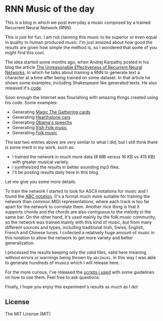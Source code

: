 # RNN Music of the day

This is a blog in which we post everyday a music composed by a trained Recurrent Neural Network (RNN).

This is just for fun. I am not claiming this music to be superior or even equal in
quality to human produced music. I'm just amazed about how good the results are
given how simple the method is, so I wondered that some of you might find this cool.

The idea started some months ago, when Andrej Karpathy posted in his blog the
article [The Unreasonable Effectiveness of Recurrent Neural Networks](http://karpathy.github.io/2015/05/21/rnn-effectiveness/),
in which he talks about training a RNN to generate text a character at a time after being
trained on some dataset. In that article he shows some examples, including Shakespeare
like generated texts. He also released it's [code](https://github.com/karpathy/char-rnn).

Soon enough the Internet was flourishing with amazing things created using his code.
Some examples:

- Generating [Magic The Gathering cards](http://motherboard.vice.com/read/the-ai-that-learned-magic-the-gathering)
- Generating [Hearthstone cars](http://blizzardwatch.com/2015/07/15/neural-net-generates-hearthstone-cards-hilarity-results/)
- Generating [Obama's speechs](https://medium.com/@samim/obama-rnn-machine-generated-political-speeches-c8abd18a2ea0)
- Generating [Irish Folk music](https://www.reddit.com/r/MachineLearning/comments/36zi75/i_used_andrej_karpathys_charrnn_to_compose_irish/)
- Generating [Folk music](https://highnoongmt.wordpress.com/2015/05/22/lisls-stis-recurrent-neural-networks-for-folk-music-generation/)

The last two entries above are very similar to what I did, but I still think there is some merit
in my work, such as:

- I trained the network in much more data (8 MB versus 16 KB vs 415 KB) with greater musical variety.
- I synthesized the results in better sounding mp3 files.
- I'll be posting results daily here in this blog.

Let me give you some more details.

To train the network I started to look for ASCII notations for music and I found the
[ABC notation](http://abcnotation.com/). It's a format much more suitable for training
the network than common MIDI representations, where each track is too far apart for the
network to correlate them. Another nice thing is that it supports chords and the chords
are also contiguous to the melody in the same bar. On the other hand, it's used
mainly by the folk music community, so the network was trained mainly with this kind of
music, but from many different sources and types, including traditional Irish,
Swiss, English, French and Chinese tunes. I collected a relatively huge amount
of music in this notation to allow the network to get more variety and better generalization.

I processed the results keeping only the valid files, valid here meaning without
errors or warnings being thrown by `abc2midi`. In this way I was able to generate
hundreds of musics which I will release here.

For the more curious, I've released the [scripts I used](https://github.com/allanino/rnn-composer-helper) with some guidelines on
how to use them. Feel free to ask questions.

Finally, I hope you enjoy this experiment's results as much as I do!

## License
The MIT License (MIT)
